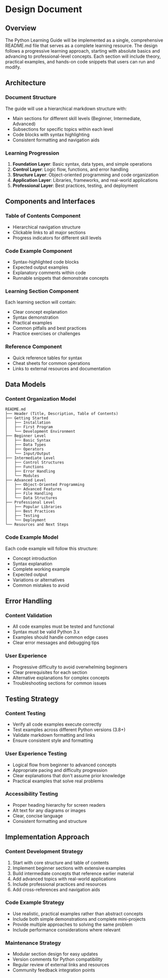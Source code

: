 # Design Document

## Overview

The Python Learning Guide will be implemented as a single, comprehensive README.md file that serves as a complete learning resource. The design follows a progressive learning approach, starting with absolute basics and advancing to professional-level concepts. Each section will include theory, practical examples, and hands-on code snippets that users can run and modify.

## Architecture

### Document Structure
The guide will use a hierarchical markdown structure with:
- Main sections for different skill levels (Beginner, Intermediate, Advanced)
- Subsections for specific topics within each level
- Code blocks with syntax highlighting
- Consistent formatting and navigation aids

### Learning Progression
1. **Foundation Layer**: Basic syntax, data types, and simple operations
2. **Control Layer**: Logic flow, functions, and error handling
3. **Structure Layer**: Object-oriented programming and code organization
4. **Application Layer**: Libraries, frameworks, and real-world applications
5. **Professional Layer**: Best practices, testing, and deployment

## Components and Interfaces

### Table of Contents Component
- Hierarchical navigation structure
- Clickable links to all major sections
- Progress indicators for different skill levels

### Code Example Component
- Syntax-highlighted code blocks
- Expected output examples
- Explanatory comments within code
- Runnable snippets that demonstrate concepts

### Learning Section Component
Each learning section will contain:
- Clear concept explanation
- Syntax demonstration
- Practical examples
- Common pitfalls and best practices
- Practice exercises or challenges

### Reference Component
- Quick reference tables for syntax
- Cheat sheets for common operations
- Links to external resources and documentation

## Data Models

### Content Organization Model
```
README.md
├── Header (Title, Description, Table of Contents)
├── Getting Started
│   ├── Installation
│   ├── First Program
│   └── Development Environment
├── Beginner Level
│   ├── Basic Syntax
│   ├── Data Types
│   ├── Operators
│   └── Input/Output
├── Intermediate Level
│   ├── Control Structures
│   ├── Functions
│   ├── Error Handling
│   └── Modules
├── Advanced Level
│   ├── Object-Oriented Programming
│   ├── Advanced Features
│   ├── File Handling
│   └── Data Structures
├── Professional Level
│   ├── Popular Libraries
│   ├── Best Practices
│   ├── Testing
│   └── Deployment
└── Resources and Next Steps
```

### Code Example Model
Each code example will follow this structure:
- Concept introduction
- Syntax explanation
- Complete working example
- Expected output
- Variations or alternatives
- Common mistakes to avoid

## Error Handling

### Content Validation
- All code examples must be tested and functional
- Syntax must be valid Python 3.x
- Examples should handle common edge cases
- Clear error messages and debugging tips

### User Experience
- Progressive difficulty to avoid overwhelming beginners
- Clear prerequisites for each section
- Alternative explanations for complex concepts
- Troubleshooting sections for common issues

## Testing Strategy

### Content Testing
- Verify all code examples execute correctly
- Test examples across different Python versions (3.8+)
- Validate markdown formatting and links
- Ensure consistent style and formatting

### User Experience Testing
- Logical flow from beginner to advanced concepts
- Appropriate pacing and difficulty progression
- Clear explanations that don't assume prior knowledge
- Practical examples that solve real problems

### Accessibility Testing
- Proper heading hierarchy for screen readers
- Alt text for any diagrams or images
- Clear, concise language
- Consistent formatting and structure

## Implementation Approach

### Content Development Strategy
1. Start with core structure and table of contents
2. Implement beginner sections with extensive examples
3. Build intermediate concepts that reference earlier material
4. Add advanced topics with real-world applications
5. Include professional practices and resources
6. Add cross-references and navigation aids

### Code Example Strategy
- Use realistic, practical examples rather than abstract concepts
- Include both simple demonstrations and complete mini-projects
- Provide multiple approaches to solving the same problem
- Include performance considerations where relevant

### Maintenance Strategy
- Modular section design for easy updates
- Version comments for Python compatibility
- Regular review of external links and resources
- Community feedback integration points